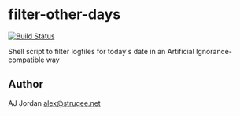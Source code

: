 # filter-other-days

[![Build Status](https://travis-ci.org/strugee/filter-other-days.svg?branch=master)](https://travis-ci.org/strugee/filter-other-days)

Shell script to filter logfiles for today's date in an Artificial Ignorance-compatible way

## Author

AJ Jordan <alex@strugee.net>
